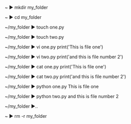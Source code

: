 ~
▶ mkdir my_folder

~
▶ cd my_folder

~/my_folder
▶ touch one.py

~/my_folder
▶ touch two.py

~/my_folder
▶ vi one.py
print('This is file one')

~/my_folder
▶ vi two.py
print('and this is file number 2')

~/my_folder
▶ cat one.py
print('This is file one')

~/my_folder
▶ cat two.py
print('and this is file number 2')

~/my_folder
▶ python one.py
This is file one

~/my_folder
▶ python two.py
and this is file number 2

~/my_folder
▶..

~
▶ rm -r my_folder
